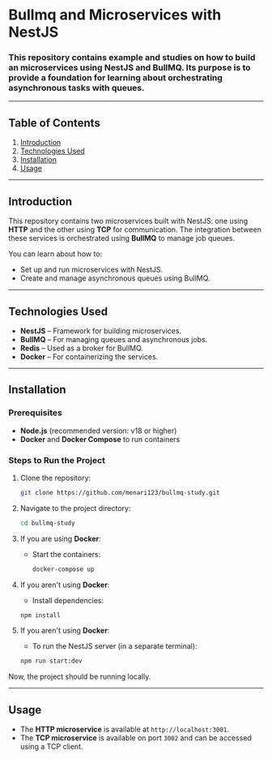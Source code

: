 # Bullmq and Microservices with NestJS

### This repository contains example and studies on how to build an **microservices** using **NestJS** and **BullMQ**. Its purpose is to provide a foundation for learning about orchestrating asynchronous tasks with queues.
---

## Table of Contents

1. [Introduction](#introduction)
2. [Technologies Used](#technologies-used)
3. [Installation](#installation)
4. [Usage](#usage)

---

## Introduction

This repository contains two microservices built with NestJS: one using **HTTP** and the other using **TCP** for communication. The integration between these services is orchestrated using **BullMQ** to manage job queues.

You can learn about how to:

- Set up and run microservices with NestJS.
- Create and manage asynchronous queues using BullMQ.

---

## Technologies Used

- **NestJS** – Framework for building microservices.
- **BullMQ** – For managing queues and asynchronous jobs.
- **Redis** – Used as a broker for BullMQ.
- **Docker** – For containerizing the services.

---

## Installation

### Prerequisites

- **Node.js** (recommended version: v18 or higher)
- **Docker** and **Docker Compose** to run containers

### Steps to Run the Project

1. Clone the repository:
    ```bash
    git clone https://github.com/menari123/bullmq-study.git
    ```

2. Navigate to the project directory:
    ```bash
    cd bullmq-study
    ```

3. If you are using **Docker**:
    - Start the containers:
        ```bash
        docker-compose up
        ```

4. If you aren't using **Docker**:
    - Install dependencies:
    ```bash
    npm install
    ```

6. If you aren't using **Docker**:
    - To run the NestJS server (in a separate terminal):
    ```bash
    npm run start:dev
    ```

Now, the project should be running locally.

---

## Usage

- The **HTTP microservice** is available at `http://localhost:3001`.
- The **TCP microservice** is available on port `3002` and can be accessed using a TCP client.

